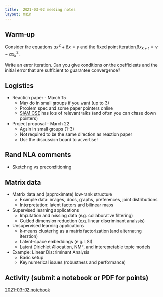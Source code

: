 ```yaml
---
title:  2021-03-02 meeting notes
layout: main
---
```


## Warm-up

Consider the equations
$\alpha x^2 + \beta x = \gamma$
and the fixed point iteration
$\beta x_{k+1} = \gamma - \alpha x_k^2$.

Write an error iteration.  Can you give conditions on the coefficients
and the initial error that are sufficient to guarantee convergence?

## Logistics

- Reaction paper - March 15
  - May do in small groups if you want (up to 3)
  - Problem spec and some paper pointers online
  - [SIAM CSE](https://meetings.siam.org/program.cfm?CONFCODE=CSE21)
    has lots of relevant talks (and often you can chase down pointers)
- Project proposal - March 22
  - Again in small groups (1-3)
  - Not required to be the same direction as reaction paper
  - Use the discussion board to advertise!

## Rand NLA comments

- Sketching vs preconditioning

## Matrix data

- Matrix data and (approximate) low-rank structure
  - Example data: images, docs, graphs, preferences, joint distributions
  - Interpretation: latent factors and bilinear maps
- Supervised learning applications
  - Imputation and missing data (e.g. collaborative filtering)
  - Guided dimension reduction (e.g. linear discriminant analysis)
- Unsupervised learning applications
  - k-means clustering as a matrix factorization (and alternating iteration)
  - Latent-space embeddings (e.g. LSI)
  - Latent Dirichlet Allocation, NMF, and interepretable topic models
- Example: Linear Discriminant Analysis
  - Basic setup
  - Key numerical issues (robustness and performance)

## Activity (submit a notebook or PDF for points)

[2021-03-02 notebook](nb-2021-03-02.ipynb)
